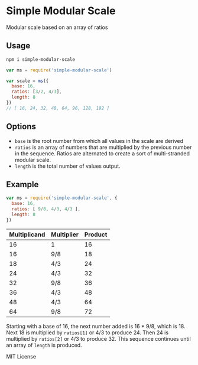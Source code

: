 # Simple Modular Scale

Modular scale based on an array of ratios

## Usage

```bash
npm i simple-modular-scale
```

```js
var ms = require('simple-modular-scale')

var scale = ms({
  base: 16,
  ratios: [3/2, 4/3],
  length: 8
})
// [ 16, 24, 32, 48, 64, 96, 128, 192 ]
```

## Options

- `base` is the root number from which all values in the scale are derived
- `ratios` is an array of numbers that are multiplied by the previous number in the sequence. Ratios are alternated to create a sort of multi-stranded modular scale.
- `length` is the total number of values output.

## Example

```js
var ms = require('simple-modular-scale', {
  base: 16,
  ratios: [ 9/8, 4/3, 4/3 ],
  length: 8
})
```

Multiplicand | Multiplier | Product
-------------|------------|--------
16 | 1   | 16
16 | 9/8 | 18
18 | 4/3 | 24
24 | 4/3 | 32
32 | 9/8 | 36
36 | 4/3 | 48
48 | 4/3 | 64
64 | 9/8 | 72

Starting with a base of 16, the next number added is 16 * 9/8, which is 18.
Next 18 is multiplied by `ratios[1]` or 4/3 to produce 24.
Then 24 is multiplied by `ratios[2]` or 4/3 to produce 32.
This sequence continues until an array of `length` is produced.


MIT License

